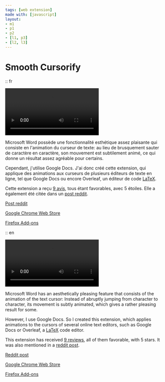 ```yaml
---
tags: [web extension]
made with: [javascript]
layout:
- m1
- p1
- p2
- [l1, p3]
- [l2, l3]
---
```


# Smooth Cursorify

:: fr

![Vidéo de présentation](../demo.mp4)

Microsoft Word possède une fonctionnalité esthétique assez plaisante qui consiste en l'animation du curseur de texte:
au lieu de brusquement sauter de caractère en caractère, son mouvement est subtilement animé, ce qui donne un résultat assez agréable pour certains.

Cependant, j'utilise Google Docs. J'ai donc créé cette extension, qui applique des animations aux curseurs de plusieurs éditeurs de texte en ligne, tel que Google Docs ou encore Overleaf, un éditeur de code [LaTeX](https://ewen.works/using/latex).

Cette extension a reçu [9 avis](https://chrome.google.com/webstore/detail/smooth-cursorify/ohhjfajndpfpbimipmehmdkblnbelaec?hl=fr&authuser=0), tous étant favorables, avec 5 étoiles. Elle a également été citée dans un [post reddit](https://www.reddit.com/r/firefox/comments/gpo9vu/is_there_a_way_to_get_a_smooth_typing/).

[Post reddit](https://www.reddit.com/r/firefox/comments/gpo9vu/is_there_a_way_to_get_a_smooth_typing/)

[Google Chrome Web Store](https://chrome.google.com/webstore/detail/smooth-cursorify/ohhjfajndpfpbimipmehmdkblnbelaec)

[Firefox Add-ons](https://addons.mozilla.org/en-US/firefox/addon/smooth-cursorify/)


:: en

![Demo video](../demo.mp4)

Microsoft Word has an aesthetically pleasing feature that consists of the animation of the text cursor:
Instead of abruptly jumping from character to character, its movement is subtly animated, which gives a rather pleasing result for some.

However, I use Google Docs. So I created this extension, which applies animations to the cursors of several online text editors, such as Google Docs or Overleaf, a [LaTeX](https://ewen.works/using/latex) code editor.

This extension has received [9 reviews](https://chrome.google.com/webstore/detail/smooth-cursorify/ohhjfajndpfpbimipmehmdkblnbelaec?hl=fr&authuser=0), all of them favorable, with 5 stars. It was also mentioned in a [reddit post](https://www.reddit.com/r/firefox/comments/gpo9vu/is_there_a_way_to_get_a_smooth_typing/).

[Reddit post](https://www.reddit.com/r/firefox/comments/gpo9vu/is_there_a_way_to_get_a_smooth_typing/)

[Google Chrome Web Store](https://chrome.google.com/webstore/detail/smooth-cursorify/ohhjfajndpfpbimipmehmdkblnbelaec)

[Firefox Add-ons](https://addons.mozilla.org/en-US/firefox/addon/smooth-cursorify/)
